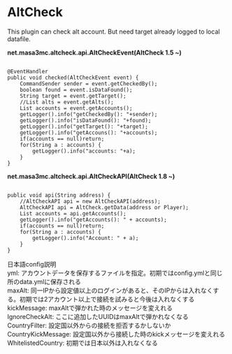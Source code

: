 # AltCheck<br>

This plugin can check alt account. But need target already logged to local datafile.

<b>net.masa3mc.altcheck.api.AltCheckEvent(AltCheck 1.5 ~)</b>
<pre><code>
@EventHandler
public void checked(AltCheckEvent event) {
	CommandSender sender = event.getCheckedBy();
	boolean found = event.isDataFound();
	String target = event.getTarget();
	//List<String> alts = event.getAlts();
	List<String> accounts = event.getAccounts();
	getLogger().info("getCheckedBy(): "+sender);
	getLogger().info("isDataFound(): "+found);
	getLogger().info("getTarget(): "+target);
	getLogger().info("getAccouns(): "+accounts);
	if(accounts == null)return;
	for(String a : accounts) {
		getLogger().info("accounts: "+a);
	}
}
</code></pre>

<b>net.masa3mc.altcheck.api.AltCheckAPI(AltCheck 1.8 ~)</b>
<pre><code>
public void api(String address) {
	//AltCheckAPI api = new AltCheckAPI(address);
	AltCheckAPI api = AltCheck.getData(address or Player);
	List<String> accounts = api.getAccounts();
	getLogger().info("getAccounts(): " + accounts);
	if(accounts == null)return;
	for(String a : accounts) {
		getLogger().info("Account: " + a);
	}
}
</code></pre>

日本語config説明<br>
yml: アカウントデータを保存するファイルを指定。初期ではconfig.ymlと同じ所のdata.ymlに保存される<br>
maxAlt: 同一IPから設定値以上のログインがあると、そのIPからは入れなくする。初期では2アカウント以上で接続を試みると今後は入れなくする<br>
kickMessage: maxAltで弾かれた時のメッセージを変えれる<br>
IgnoreCheckAlt: ここに追加したUUIDはmaxAltで弾かれなくなる<br>
CountryFilter: 設定国以外からの接続を拒否するかしないか<br>
CountryKickMessage: 設定国以外から接続した時のkickメッセージを変えれる<br>
WhitelistedCountry: 初期では日本以外は入れなくなる<br>
